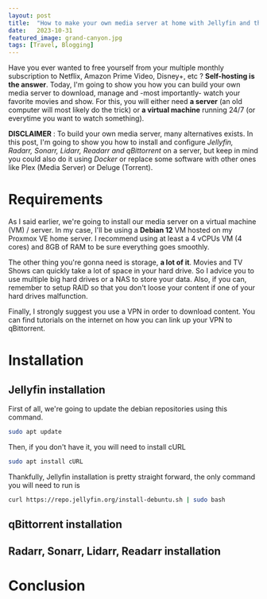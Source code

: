 ```yaml
---
layout: post
title:  "How to make your own media server at home with Jellyfin and the Arr stack"
date:   2023-10-31
featured_image: grand-canyon.jpg
tags: [Travel, Blogging]
---
```


Have you ever wanted to free yourself from your multiple monthly subscription to Netflix, Amazon Prime Video, Disney+, etc ? **Self-hosting is the answer**. Today, I'm going to show you how you can build your own media server to download, manage and -most importantly- watch your favorite movies and show. For this, you will either need **a server** (an old computer will most likely do the trick) or **a virtual machine** running 24/7 (or everytime you want to watch something).

**DISCLAIMER** : To build your own media server, many alternatives exists. In this post, I'm going to show you how to install and configure *Jellyfin, Radarr, Sonarr, Lidarr, Readarr and qBittorrent* on a server, but keep in mind you could also do it using *Docker* or replace some software with other ones like Plex (Media Server) or Deluge (Torrent).

<!--more-->

# Requirements
As I said earlier, we're going to install our media server on a virtual machine (VM) / server. In my case, I'll be using a **Debian 12** VM hosted on my Proxmox VE home server.
I recommend using at least a 4 vCPUs VM (4 cores) and 8GB of RAM to be sure everything goes smoothly. 

The other thing you're gonna need is storage, **a lot of it**. Movies and TV Shows can quickly take a lot of space in your hard drive. So I advice you to use multiple big hard drives or a NAS to store your data. Also, if you can, remember to setup RAID so that you don't loose your content if one of your hard drives malfunction.

Finally, I strongly suggest you use a VPN in order to download content. You can find tutorials on the internet on how you can link up your VPN to qBittorrent.

# Installation

## Jellyfin installation

First of all, we're going to update the debian repositories using this command.
```bash
sudo apt update
```

Then, if you don't have it, you will need to install cURL
```bash
sudo apt install cURL
```

Thankfully, Jellyfin installation is pretty straight forward, the only command you will need to run is
```bash
curl https://repo.jellyfin.org/install-debuntu.sh | sudo bash
```

## qBittorrent installation

## Radarr, Sonarr, Lidarr, Readarr installation


# Conclusion